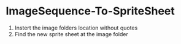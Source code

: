 # ImageSequence-To-SpriteSheet

1. Instert the image folders location without quotes
2. Find the new sprite sheet at the image folder
